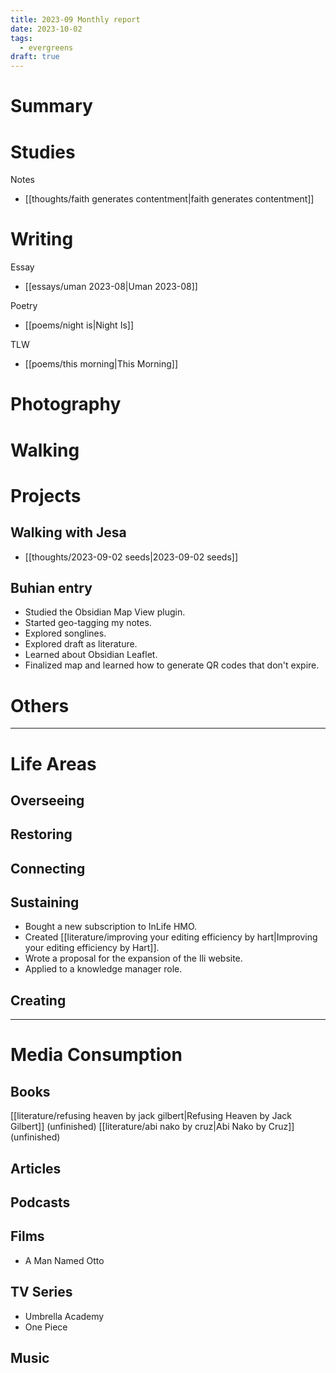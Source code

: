 ```yaml
---
title: 2023-09 Monthly report
date: 2023-10-02
tags:
  - evergreens
draft: true
---
```

# Summary

# Studies

Notes
- [[thoughts/faith generates contentment|faith generates contentment]]

# Writing

Essay
- [[essays/uman 2023-08|Uman 2023-08]]

Poetry
- [[poems/night is|Night Is]]

TLW
- [[poems/this morning|This Morning]]

# Photography

# Walking

# Projects

## Walking with Jesa

- [[thoughts/2023-09-02 seeds|2023-09-02 seeds]]

## Buhian entry

- Studied the Obsidian Map View plugin.
- Started geo-tagging my notes.
- Explored songlines.
- Explored draft as literature.
- Learned about Obsidian Leaflet.
- Finalized map and learned how to generate QR codes that don't expire.

# Others

---

# Life Areas

## Overseeing

## Restoring

## Connecting

## Sustaining

- Bought a new subscription to InLife HMO.
- Created [[literature/improving your editing efficiency by hart|Improving your editing efficiency by Hart]].
- Wrote a proposal for the expansion of the Ili website.
- Applied to a knowledge manager role.

## Creating

---

# Media Consumption

## Books

[[literature/refusing heaven by jack gilbert|Refusing Heaven by Jack Gilbert]] (unfinished)
[[literature/abi nako by cruz|Abi Nako by Cruz]] (unfinished)

## Articles

## Podcasts

## Films

- A Man Named Otto

## TV Series

- Umbrella Academy
- One Piece

## Music